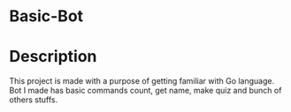 # Basic-Bot

<h1>Description</h1>

<p>This project is made with a purpose of getting familiar with Go language. Bot I made has basic commands count, get name, make quiz and bunch of others stuffs.</p>
